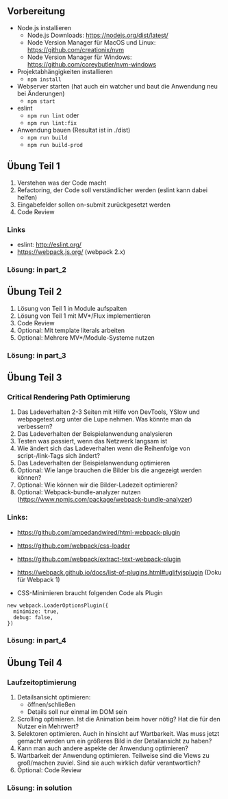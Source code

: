 ## Vorbereitung

* Node.js installieren
  * Node.js Downloads: https://nodejs.org/dist/latest/
  * Node Version Manager für MacOS und Linux: https://github.com/creationix/nvm
  * Node Version Manager für Windows: https://github.com/coreybutler/nvm-windows
* Projektabhängigkeiten installieren
  * `npm install`
* Webserver starten (hat auch ein watcher und baut die Anwendung neu bei Änderungen)
  * `npm start`
* eslint
  * `npm run lint` oder
  * `npm run lint:fix`
* Anwendung bauen (Resultat ist in ./dist)
  * `npm run build`
  * `npm run build-prod`

## Übung Teil 1

1) Verstehen was der Code macht
2) Refactoring, der Code soll verständlicher werden (eslint kann dabei helfen)
3) Eingabefelder sollen on-submit zurückgesetzt werden
4) Code Review

### Links

* eslint: http://eslint.org/
* https://webpack.js.org/ (webpack 2.x)

### Lösung: in part_2

## Übung Teil 2

1) Lösung von Teil 1 in Module aufspalten
2) Lösung von Teil 1 mit MV*/Flux implementieren
3) Code Review
4) Optional: Mit template literals arbeiten
5) Optional: Mehrere MV*/Module-Systeme nutzen

### Lösung: in part_3

## Übung Teil 3

### Critical Rendering Path Optimierung

1) Das Ladeverhalten 2-3 Seiten mit Hilfe von DevTools, YSlow und webpagetest.org unter die Lupe nehmen. Was könnte man da verbessern?
2) Das Ladeverhalten der Beispielanwendung analysieren
3) Testen was passiert, wenn das Netzwerk langsam ist
4) Wie ändert sich das Ladeverhalten wenn die Reihenfolge von script-/link-Tags sich ändert?
5) Das Ladeverhalten der Beispielanwendung optimieren
6) Optional: Wie lange brauchen die Bilder bis die angezeigt werden können?
7) Optional: Wie können wir die Bilder-Ladezeit optimieren?
8) Optional: Webpack-bundle-analyzer nutzen (https://www.npmjs.com/package/webpack-bundle-analyzer)

### Links:

* https://github.com/ampedandwired/html-webpack-plugin
* https://github.com/webpack/css-loader
* https://github.com/webpack/extract-text-webpack-plugin
* https://webpack.github.io/docs/list-of-plugins.html#uglifyjsplugin (Doku für Webpack 1)

* CSS-Minimieren braucht folgenden Code als Plugin

```
new webpack.LoaderOptionsPlugin({
  minimize: true,
  debug: false,
})
```

### Lösung: in part_4

## Übung Teil 4

### Laufzeitoptimierung

1) Detailsansicht optimieren:
   * öffnen/schließen
   * Details soll nur einmal im DOM sein
2) Scrolling optimieren. Ist die Animation beim hover nötig? Hat die für den Nutzer ein Mehrwert?
3) Selektoren optimieren. Auch in hinsicht auf Wartbarkeit. Was muss jetzt gemacht werden um ein größeres Bild in der Detailansicht zu haben?
4) Kann man auch andere aspekte der Anwendung optimieren?
5) Wartbarkeit der Anwendung optimieren. Teilweise sind die Views zu groß/machen zuviel. Sind sie auch wirklich dafür verantwortlich?
6) Optional: Code Review

### Lösung: in solution
